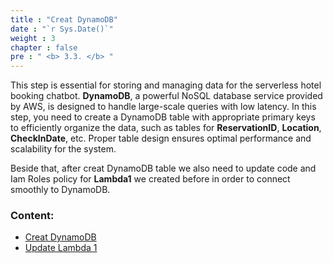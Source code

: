```yaml
---
title : "Creat DynamoDB"
date : "`r Sys.Date()`"
weight : 3
chapter : false
pre : " <b> 3.3. </b> "
---
```

This step is essential for storing and managing data for the serverless hotel booking chatbot. **DynamoDB**, a powerful NoSQL database service provided by AWS, is designed to handle large-scale queries with low latency. In this step, you need to create a DynamoDB table with appropriate primary keys to efficiently organize the data, such as tables for **ReservationID**, **Location**, **CheckInDate**, etc. Proper table design ensures optimal performance and scalability for the system.

Beside that, after creat DynamoDB table we also need to update code and Iam Roles policy for **Lambda1** we created before in order to connect smoothly to DynamoDB.


### Content:
   - [Creat DynamoDB](./3.3.1-creatdynamodb/)
   - [Update Lambda 1](./3.3.2-updatelambda1/)
 
